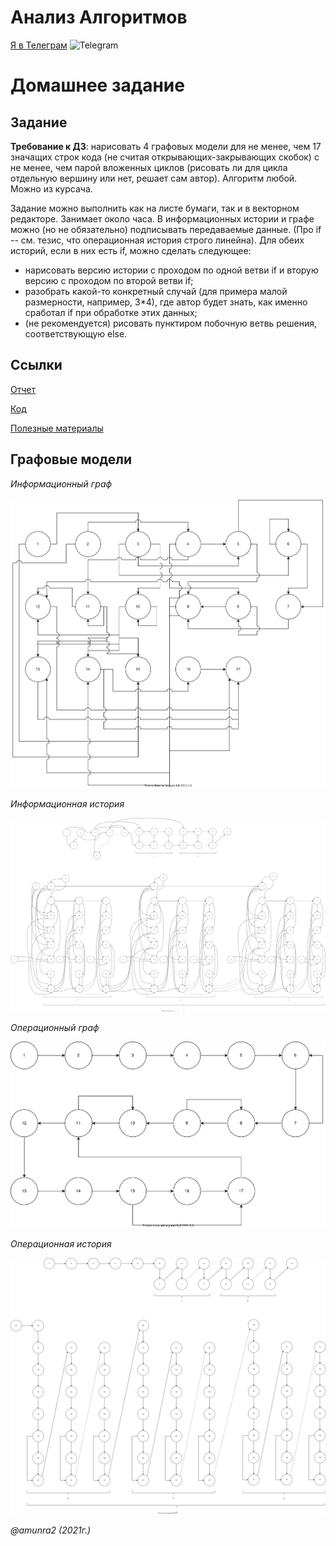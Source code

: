 # Анализ Алгоритмов

 [Я в Телеграм](https://t.me/amunra2) <img src="https://img.icons8.com/external-tal-revivo-shadow-tal-revivo/344/external-telegram-is-a-cloud-based-instant-messaging-and-voice-over-ip-service-logo-shadow-tal-revivo.png" alt="Telegram" width=15>

# Домашнее задание

## Задание

**Требование к ДЗ**: нарисовать 4 графовых модели для не менее, чем 17 значащих строк кода (не считая открывающих-закрывающих скобок) с не менее, чем парой вложенных циклов (рисовать ли для цикла отдельную вершину или нет, решает сам автор). Алгоритм любой. Можно из курсача.

Задание можно выполнить как на листе бумаги, так и в векторном редакторе. Занимает около часа. В информационных истории и графе можно (но не обязательно) подписывать передаваемые данные. (Про if -- см. тезис, что операционная история строго линейна). Для обеих историй, если в них есть if, можно сделать следующее:
* нарисовать версию истории с проходом по одной ветви if и вторую версию с проходом по второй ветви if;
* разобрать какой-то конкретный случай (для примера малой размерности, например, 3*4), где автор будет знать, как именно сработал if при обработке этих данных;
* (не рекомендуется) рисовать пунктиром побочную ветвь решения, соответствующую else.

## Ссылки

[Отчет](./docs/report/cvetkov53b_report.pdf)

[Код](./src/main.py)

[Полезные материалы](./docs/materials/task/)

## Графовые модели

_Информационный граф_

<img src="./docs/materials/svg/hw_01-inf_graph.drawio.svg" alt="Информационный граф"/>

_Информационная история_

<img src="./docs/materials/svg/hw_01-inf_his.drawio.svg" alt="Информационная история"/>

_Операционный граф_

<img src="./docs/materials/svg/hw_01-oper_graph.drawio.svg" alt="Операционный граф"/>

_Операционная история_

<img src="./docs/materials/svg/hw_01-oper_his.drawio.svg" alt="Операционная история"/>

_@amunra2 (2021г.)_
